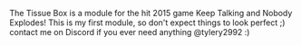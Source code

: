 The Tissue Box is a module for the hit 2015 game Keep Talking and Nobody Explodes! This is my first module, so don't expect things to look perfect ;) contact me on Discord if you ever need anything @tylery2992 :)